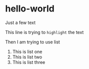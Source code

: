 # hello-world

Just a few text  

This line is trying to `highlight` the text

Then I am trying to use list

1. This is list one
2. This is list two
3. This is list three
